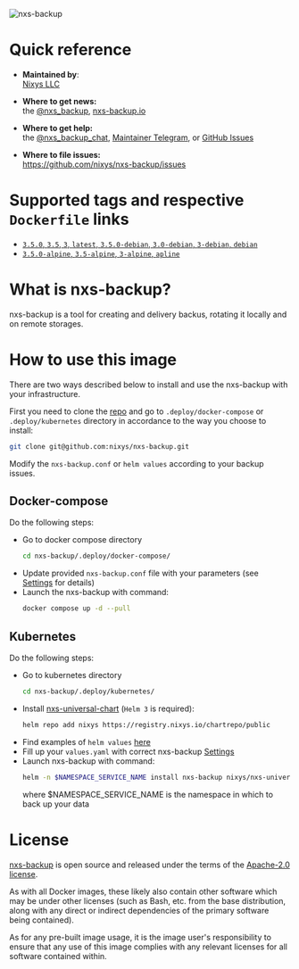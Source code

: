 ![nxs-backup](https://github.com/nixys/go-nxs-backup/assets/28505813/6aa03e3a-db3d-4f34-952b-91cab5fbe49e)

# Quick reference

- **Maintained by**:  
  [Nixys LLC](https://nixys.io)

- **Where to get news:**  
  the [@nxs_backup](https://t.me/nxs_backup), [nxs-backup.io](https://nxs-backup.io)

- **Where to get help:**  
  the [@nxs_backup_chat](https://t.me/nxs_backup_chat), [Maintainer Telegram](https://t.me/r_andreev),
  or [GitHub Issues](https://github.com/nixys/nxs-backup/issues)

- **Where to file issues:**  
  https://github.com/nixys/nxs-backup/issues

# Supported tags and respective `Dockerfile` links

- [`3.5.0`, `3.5`, `3`, `latest`, `3.5.0-debian`, `3.0-debian`, `3-debian`, `debian`](https://github.com/nixys/nxs-backup/blob/main/.docker/Dockerfile-debian)
- [`3.5.0-alpine`, `3.5-alpine`, `3-alpine`, `apline`](https://github.com/nixys/nxs-backup/blob/main/.docker/Dockerfile-alpine)

# What is nxs-backup?

nxs-backup is a tool for creating and delivery backus, rotating it locally and on remote storages.

# How to use this image

There are two ways described below to install and use the nxs-backup with your infrastructure.

First you need to clone the [repo](https://github.com/nixys/nxs-backup) and go to `.deploy/docker-compose`
or `.deploy/kubernetes` directory in accordance to the way you choose to install:

```sh
git clone git@github.com:nixys/nxs-backup.git
```

Modify the `nxs-backup.conf` or `helm values` according to your backup issues.

## Docker-compose

Do the following steps:
- Go to docker compose directory
  ```sh
  cd nxs-backup/.deploy/docker-compose/
  ```
- Update provided `nxs-backup.conf` file with your parameters (see [Settings](https://github.com/nixys/nxs-backup/blob/main/docs/settings/README.md) for details)
- Launch the nxs-backup with command:
  ```sh
  docker compose up -d --pull
  ```

## Kubernetes

Do the following steps:

- Go to kubernetes directory
  ```sh
  cd nxs-backup/.deploy/kubernetes/
  ```
- Install [nxs-universal-chart](https://github.com/nixys/nxs-universal-chart) (`Helm 3` is required):
  ```sh
  helm repo add nixys https://registry.nixys.io/chartrepo/public
  ```
- Find examples of `helm values` [here](https://github.com/nixys/nxs-backup/blob/main/docs/example/kubernetes/README.md)
- Fill up your `values.yaml` with correct nxs-backup [Settings](https://github.com/nixys/nxs-backup/blob/main/docs/settings/README.md)
- Launch nxs-backup with command:
  ```sh
  helm -n $NAMESPACE_SERVICE_NAME install nxs-backup nixys/nxs-universal-chart -f values.yaml
  ```
  where $NAMESPACE_SERVICE_NAME is the namespace in which to back up your data

# License

[nxs-backup](https://github.com/nixys/nxs-backup) is open source and released under the terms of
the [Apache-2.0 license](https://github.com/nixys/nxs-backup/blob/main/LICENSE).

As with all Docker images, these likely also contain other software which may be under other licenses (such as Bash,
etc. from the base distribution, along with any direct or indirect dependencies of the primary software being
contained).

As for any pre-built image usage, it is the image user's responsibility to ensure that any use of this image complies
with any relevant licenses for all software contained within.
